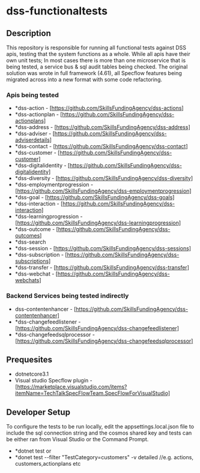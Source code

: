 # dss-functionaltests

## Description
This repository is responsible for running all functional tests against DSS apis, testing that the system functions as a whole. While all apis have their own
unit tests; In most cases there is more than one microservice that is being tested, a service bus & sql audit tables being checked. The original solution was wrote in full
framework (4.61), all Specflow features being migrated across into a new format with some code refactoring.

### Apis being tested
-	*dss-action - [https://github.com/SkillsFundingAgency/dss-actions]
-	*dss-actionplan - [https://github.com/SkillsFundingAgency/dss-actionplans]
-	*dss-address - [https://github.com/SkillsFundingAgency/dss-address]
-	*dss-adviser - [https://github.com/SkillsFundingAgency/dss-adviserdetails]
-	*dss-contact - [https://github.com/SkillsFundingAgency/dss-contact]
-	*dss-customer - [https://github.com/SkillsFundingAgency/dss-customer]
-	*dss-digitalidentity - [https://github.com/SkillsFundingAgency/dss-digitalidentity]
-	*dss-diversity - [https://github.com/SkillsFundingAgency/dss-diversity]
-	*dss-employmentprogression - [https://github.com/SkillsFundingAgency/dss-employmentprogression]
-	*dss-goal - [https://github.com/SkillsFundingAgency/dss-goals]
-	*dss-interaction - [https://github.com/SkillsFundingAgency/dss-interaction]
-	*dss-learningprogression - [https://github.com/SkillsFundingAgency/dss-learningprogression]
-	*dss-outcome - [https://github.com/SkillsFundingAgency/dss-outcomes]
-	*dss-search
-	*dss-session - [https://github.com/SkillsFundingAgency/dss-sessions]
-	*dss-subscription - [https://github.com/SkillsFundingAgency/dss-subscriptions]
-	*dss-transfer - [https://github.com/SkillsFundingAgency/dss-transfer]
-	*dss-webchat - [https://github.com/SkillsFundingAgency/dss-webchats]

### Backend Services being tested indirectly
- dss-contentenhancer - [https://github.com/SkillsFundingAgency/dss-contentenhancer]
-	*dss-changefeedlistener - [https://github.com/SkillsFundingAgency/dss-changefeedlistener]
-	*dss-changefeedsqlprocessor - [https://github.com/SkillsFundingAgency/dss-changefeedsqlprocessor]
	

## Prequesites
- dotnetcore3.1
- Visual studio Specflow plugin - [https://marketplace.visualstudio.com/items?itemName=TechTalkSpecFlowTeam.SpecFlowForVisualStudio]

## Developer Setup
To configure the tests to be run locally, edit the appsettings.local.json file to include the sql connection string
and the cosmos shared key and tests can be either ran from Visual Studio or the Command Prompt.

- *dotnet test
or
- *donet test --filter "TestCategory=customers" -v detailed   //e.g. actions, customers,actionplans etc

